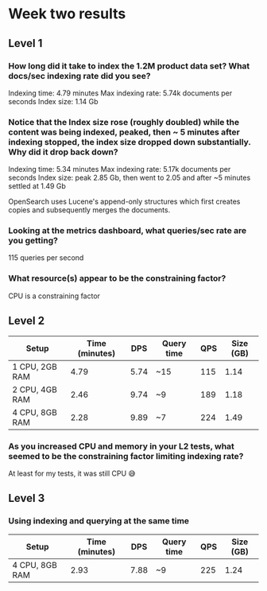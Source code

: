 # Week two results


## Level 1

### How long did it take to index the 1.2M product data set? What docs/sec indexing rate did you see?
Indexing time: 4.79 minutes
Max indexing rate: 5.74k documents per seconds
Index size: 1.14 Gb

### Notice that the Index size rose (roughly doubled) while the content was being indexed, peaked, then ~ 5 minutes after indexing stopped, the index size dropped down substantially. Why did it drop back down?
Indexing time: 5.34 minutes
Max indexing rate: 5.17k documents per seconds
Index size: peak 2.85 Gb, then went to 2.05 and after ~5 minutes settled at 1.49 Gb

OpenSearch uses Lucene's append-only structures which first creates copies and subsequently merges the documents.


### Looking at the metrics dashboard, what queries/sec rate are you getting?
115 queries per second

### What resource(s) appear to be the constraining factor?
CPU is a constraining factor

## Level 2

Setup | Time (minutes) | DPS | Query time | QPS | Size (GB)
--- | --- | --- | --- | --- | ---
1 CPU, 2GB RAM | 4.79 | 5.74 | ~15 | 115 | 1.14
2 CPU, 4GB RAM | 2.46 | 9.74 | ~9 | 189 | 1.18
4 CPU, 8GB RAM | 2.28 | 9.89 | ~7 | 224 | 1.49

### As you increased CPU and memory in your L2 tests, what seemed to be the constraining factor limiting indexing rate?
At least for my tests, it was still CPU 😅

## Level 3

### Using indexing and querying at the same time

Setup | Time (minutes) | DPS | Query time | QPS | Size (GB)
--- | --- | --- | --- | --- | ---
4 CPU, 8GB RAM | 2.93 | 7.88 | ~9 | 225 | 1.24

